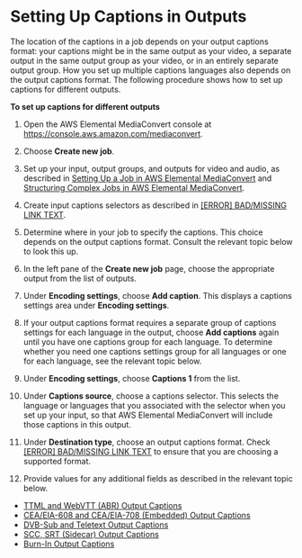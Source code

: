 # Setting Up Captions in Outputs<a name="set-up-captions-in-outputs"></a>

The location of the captions in a job depends on your output captions format: your captions might be in the same output as your video, a separate output in the same output group as your video, or in an entirely separate output group\. How you set up multiple captions languages also depends on the output captions format\. The following procedure shows how to set up captions for different outputs\. 

**To set up captions for different outputs**

1. Open the AWS Elemental MediaConvert console at [https://console\.aws\.amazon\.com/mediaconvert](https://console.aws.amazon.com/mediaconvert)\.

1. Choose **Create new job**\.

1. Set up your input, output groups, and outputs for video and audio, as described in [Setting Up a Job in AWS Elemental MediaConvert](setting-up-a-job.md) and [Structuring Complex Jobs in AWS Elemental MediaConvert](structuring-complex-jobs.md)\.

1. Create input captions selectors as described in [[ERROR] BAD/MISSING LINK TEXT](create-input-caption-selectors.md)\.

1. Determine where in your job to specify the captions\. This choice depends on the output captions format\. Consult the relevant topic below to look this up\.

1. In the left pane of the **Create new job** page, choose the appropriate output from the list of outputs\.

1. Under **Encoding settings**, choose **Add caption**\. This displays a captions settings area under **Encoding settings**\. 

1. If your output captions format requires a separate group of captions settings for each language in the output, choose **Add captions** again until you have one captions group for each language\. To determine whether you need one captions settings group for all languages or one for each language, see the relevant topic below\.

1. Under **Encoding settings**, choose **Captions 1** from the list\.

1. Under **Captions source**, choose a captions selector\. This selects the language or languages that you associated with the selector when you set up your input, so that AWS Elemental MediaConvert will include those captions in this output\.

1. Under **Destination type**, choose an output captions format\. Check [[ERROR] BAD/MISSING LINK TEXT](captions-support-tables-by-container-type.md) to ensure that you are choosing a supported format\.

1. Provide values for any additional fields as described in the relevant topic below\.


+ [TTML and WebVTT \(ABR\) Output Captions](ttml-and-webvtt-output-captions.md)
+ [CEA/EIA\-608 and CEA/EIA\-708 \(Embedded\) Output Captions](embedded-output-captions.md)
+ [DVB\-Sub and Teletext Output Captions](dvb-sub-and-teletext-output-captions.md)
+ [SCC, SRT \(Sidecar\) Output Captions](scc-srt-output-captions.md)
+ [Burn\-In Output Captions](burn-in-output-captions.md)